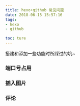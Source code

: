 ```yaml
---
title: hexo+github 常见问题
date: 2018-06-15 15:57:16
tags:
- hexo
- github

toc: ture
---
```


搭建和添加一些功能时所踩过的坑~

### 端口号占用



### 插入图片



### 评论


### 